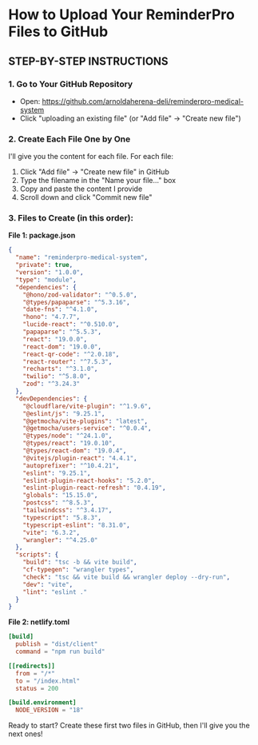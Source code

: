 # How to Upload Your ReminderPro Files to GitHub

## STEP-BY-STEP INSTRUCTIONS

### 1. Go to Your GitHub Repository
- Open: https://github.com/arnoldaherena-deli/reminderpro-medical-system
- Click "uploading an existing file" (or "Add file" → "Create new file")

### 2. Create Each File One by One

I'll give you the content for each file. For each file:
1. Click "Add file" → "Create new file" in GitHub
2. Type the filename in the "Name your file..." box
3. Copy and paste the content I provide
4. Scroll down and click "Commit new file"

### 3. Files to Create (in this order):

**File 1: package.json**
```json
{
  "name": "reminderpro-medical-system",
  "private": true,
  "version": "1.0.0",
  "type": "module",
  "dependencies": {
    "@hono/zod-validator": "^0.5.0",
    "@types/papaparse": "^5.3.16",
    "date-fns": "^4.1.0",
    "hono": "4.7.7",
    "lucide-react": "^0.510.0",
    "papaparse": "^5.5.3",
    "react": "19.0.0",
    "react-dom": "19.0.0",
    "react-qr-code": "^2.0.18",
    "react-router": "^7.5.3",
    "recharts": "^3.1.0",
    "twilio": "^5.8.0",
    "zod": "^3.24.3"
  },
  "devDependencies": {
    "@cloudflare/vite-plugin": "^1.9.6",
    "@eslint/js": "9.25.1",
    "@getmocha/vite-plugins": "latest",
    "@getmocha/users-service": "^0.0.4",
    "@types/node": "^24.1.0",
    "@types/react": "19.0.10",
    "@types/react-dom": "19.0.4",
    "@vitejs/plugin-react": "4.4.1",
    "autoprefixer": "^10.4.21",
    "eslint": "9.25.1",
    "eslint-plugin-react-hooks": "5.2.0",
    "eslint-plugin-react-refresh": "0.4.19",
    "globals": "15.15.0",
    "postcss": "^8.5.3",
    "tailwindcss": "^3.4.17",
    "typescript": "5.8.3",
    "typescript-eslint": "8.31.0",
    "vite": "6.3.2",
    "wrangler": "^4.25.0"
  },
  "scripts": {
    "build": "tsc -b && vite build",
    "cf-typegen": "wrangler types",
    "check": "tsc && vite build && wrangler deploy --dry-run",
    "dev": "vite",
    "lint": "eslint ."
  }
}
```

**File 2: netlify.toml**
```toml
[build]
  publish = "dist/client"
  command = "npm run build"

[[redirects]]
  from = "/*"
  to = "/index.html"
  status = 200

[build.environment]
  NODE_VERSION = "18"
```

Ready to start? Create these first two files in GitHub, then I'll give you the next ones!
